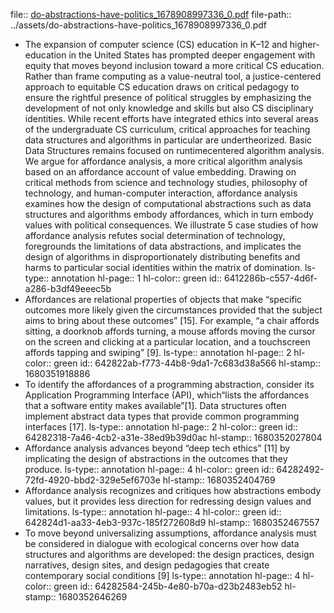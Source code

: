 file:: [do-abstractions-have-politics_1678908997336_0.pdf](../assets/do-abstractions-have-politics_1678908997336_0.pdf)
file-path:: ../assets/do-abstractions-have-politics_1678908997336_0.pdf

- The expansion of computer science (CS) education in K–12 and higher-education in the United States has prompted deeper engagement with equity that moves beyond inclusion toward a more critical CS education. Rather than frame computing as a value-neutral tool, a justice-centered approach to equitable CS education draws on critical pedagogy to ensure the rightful presence of political struggles by emphasizing the development of not only knowledge and skills but also CS disciplinary identities. While recent efforts have integrated ethics into several areas of the undergraduate CS curriculum, critical approaches for teaching data structures and algorithms in particular are undertheorized. Basic Data Structures remains focused on runtimecentered algorithm analysis. We argue for affordance analysis, a more critical algorithm analysis based on an affordance account of value embedding. Drawing on critical methods from science and technology studies, philosophy of technology, and human-computer interaction, affordance analysis examines how the design of computational abstractions such as data structures and algorithms embody affordances, which in turn embody values with political consequences. We illustrate 5 case studies of how affordance analysis refutes social determination of technology, foregrounds the limitations of data abstractions, and implicates the design of algorithms in disproportionately distributing benefits and harms to particular social identities within the matrix of domination.
  ls-type:: annotation
  hl-page:: 1
  hl-color:: green
  id:: 6412286b-c557-4d6f-a286-b3df49eeec5b
- Affordances are relational properties of objects that make “specific outcomes more likely given the circumstances provided that the subject aims to bring about these outcomes” [15]. For example, “a chair affords sitting, a doorknob affords turning, a mouse affords moving the cursor on the screen and clicking at a particular location, and a touchscreen affords tapping and swiping” [9].
  ls-type:: annotation
  hl-page:: 2
  hl-color:: green
  id:: 642822ab-f773-44b8-9da1-7c683d38a566
  hl-stamp:: 1680351918886
- To identify the affordances of a programming abstraction, consider its Application Programming Interface (API), which“lists the affordances that a software entity makes available”[1]. Data structures often implement abstract data types that provide common programming interfaces [17].
  ls-type:: annotation
  hl-page:: 2
  hl-color:: green
  id:: 64282318-7a46-4cb2-a31e-38ed9b39d0ac
  hl-stamp:: 1680352027804
- Affordance analysis advances beyond “deep tech ethics” [11] by implicating the design of abstractions in the outcomes that they produce.
  ls-type:: annotation
  hl-page:: 4
  hl-color:: green
  id:: 64282492-72fd-4920-bbd2-329e5ef6703e
  hl-stamp:: 1680352404769
- Affordance analysis recognizes and critiques how abstractions embody values, but it provides less direction for redressing design values and limitations.
  ls-type:: annotation
  hl-page:: 4
  hl-color:: green
  id:: 642824d1-aa33-4eb3-937c-185f272608d9
  hl-stamp:: 1680352467557
- To move beyond universalizing assumptions, affordance analysis must be considered in dialogue with ecological concerns over how data structures and algorithms are developed: the design practices, design narratives, design sites, and design pedagogies that create contemporary social conditions [9]
  ls-type:: annotation
  hl-page:: 4
  hl-color:: green
  id:: 64282584-245b-4e80-b70a-d23b2483eb52
  hl-stamp:: 1680352646269
